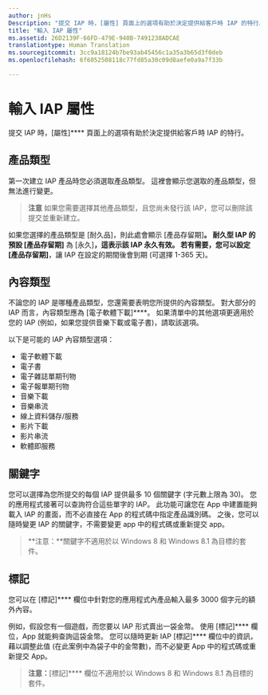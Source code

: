 ```yaml
---
author: jnHs
Description: "提交 IAP 時，[屬性] 頁面上的選項有助於決定提供給客戶時 IAP 的特行。"
title: "輸入 IAP 屬性"
ms.assetid: 26D2139F-66FD-479E-940B-7491238ADCAE
translationtype: Human Translation
ms.sourcegitcommit: 3cc9a18124b7be93ab45456c1a35a3b65d3f0deb
ms.openlocfilehash: 6f6052508118c77fd85a30c09d8aefe0a9a7f33b

---
```


# 輸入 IAP 屬性


提交 IAP 時，[屬性]**** 頁面上的選項有助於決定提供給客戶時 IAP 的特行。

## 產品類型

第一次建立 IAP 產品時您必須選取產品類型。 這裡會顯示您選取的產品類型，但無法進行變更。

> **注意** 如果您需要選擇其他產品類型，且您尚未發行該 IAP，您可以刪除該提交並重新建立。 

如果您選擇的產品類型是 [耐久品]，則此處會顯示 [產品存留期]****。 耐久型 IAP 的預設 [產品存留期]**** 為 [永久]****，這表示該 IAP 永久有效。 若有需要，您可以設定 [產品存留期]****，讓 IAP 在設定的期間後會到期 (可選擇 1-365 天)。 

## 內容類型

不論您的 IAP 是哪種產品類型，您還需要表明您所提供的內容類型。 對大部分的 IAP 而言，內容類型應為 [電子軟體下載]****。 如果清單中的其他選項更適用於您的 IAP (例如，如果您提供音樂下載或電子書)，請取該選項。 

以下是可能的 IAP 內容類型選項：

-   電子軟體下載
-   電子書
-   電子雜誌單期刊物
-   電子報單期刊物
-   音樂下載
-   音樂串流
-   線上資料儲存/服務
-   影片下載
-   影片串流
-   軟體即服務

## 關鍵字

您可以選擇為您所提交的每個 IAP 提供最多 10 個關鍵字 (字元數上限為 30)。 您的應用程式接著可以查詢符合這些單字的 IAP。 此功能可讓您在 App 中建置能夠載入 IAP 的畫面，而不必直接在 App 的程式碼中指定產品識別碼。 之後，您可以隨時變更 IAP 的關鍵字，不需要變更 app 中的程式碼或重新提交 app。

> **注意：**關鍵字不適用於以 Windows 8 和 Windows 8.1 為目標的套件。

## 標記

您可以在 [標記]**** 欄位中針對您的應用程式內產品輸入最多 3000 個字元的額外內容。

例如，假設您有一個遊戲，而您要以 IAP 形式賣出一袋金幣。 使用 [標記]**** 欄位，App 就能夠查詢這袋金幣。 您可以隨時更新 IAP [標記]**** 欄位中的資訊，藉以調整此值 (在此案例中為袋子中的金幣數)，而不必變更 App 中的程式碼或重新提交 App。

> **注意：**[標記]**** 欄位不適用於以 Windows 8 和 Windows 8.1 為目標的套件。

 

 

 







<!--HONumber=Jun16_HO5-->


